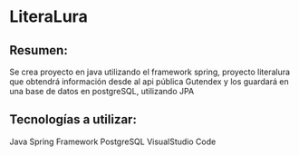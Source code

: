 # LiteraLura

## Resumen:

Se crea proyecto en java utilizando el framework spring, proyecto literalura que obtendrá información desde al api pública Gutendex y los guardará en una base de datos en postgreSQL, utilizando JPA

## Tecnologías a utilizar:

Java
Spring Framework
PostgreSQL
VisualStudio Code
